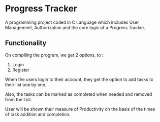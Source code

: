 # Progress Tracker
A programming project coded in C Language which includes User Management, Authorization
and the core logic of a Progress Tracker.

## Functionality
On compiling the program, we get 2 options, to :
1. Login
2. Register

When the users login to their account, they get the option to 
add tasks to their list one by one.

Also, the tasks can be marked as completed when needed and removed
from the List.

User will be shown their measure of Productivity on the basis of the times of 
task addition and completion.
